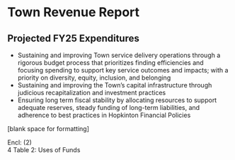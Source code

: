 # Town Revenue Report
## Projected FY25 Expenditures


- Sustaining and improving Town service delivery operations through a rigorous budget process that prioritizes finding efficiencies and focusing spending to support key service outcomes and impacts; with a priority on diversity, equity, inclusion, and belonging
- Sustaining and improving the Town’s capital infrastructure through judicious recapitalization and investment practices
- Ensuring long term fiscal stability by allocating resources to support adequate reserves, steady funding of long-term liabilities, and adherence to best practices in Hopkinton Financial Policies

[blank space for formatting]

Encl: (2)  
4
Table 2: Uses of Funds